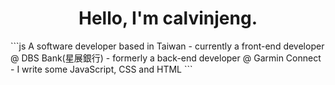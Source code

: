<h1 align="center">Hello, I'm calvinjeng.</h1>  
```js
A software developer based in Taiwan
- currently a front-end developer @ DBS Bank(星展銀行)
- formerly a back-end developer @ Garmin Connect
- I write some JavaScript, CSS and HTML
```
